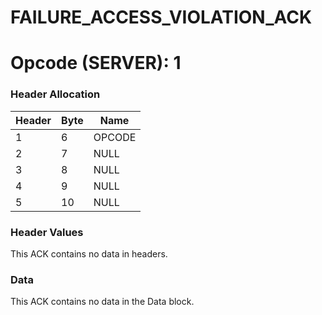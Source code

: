 # FAILURE_ACCESS_VIOLATION_ACK
# Opcode (SERVER): 1

### Header Allocation
| Header | Byte | Name   |
|--------|------|--------|
| 1      | 6    | OPCODE |
| 2      | 7    | NULL   |
| 3      | 8    | NULL   |
| 4      | 9    | NULL   |
| 5      | 10   | NULL   |

### Header Values

This ACK contains no data in headers.

### Data

This ACK contains no data in the Data block.